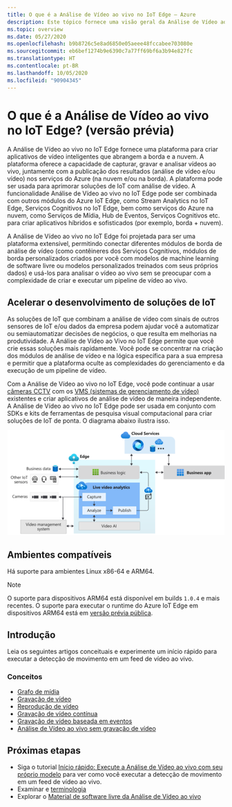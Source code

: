 ```yaml
---
title: O que é a Análise de Vídeo ao vivo no IoT Edge – Azure
description: Este tópico fornece uma visão geral da Análise de Vídeo ao vivo no IoT Edge. A plataforma oferece a capacidade que você pode usar para aprimorar suas soluções de IoT. Por exemplo, capture, grave, analise o vídeo ao vivo e publique os resultados (a análise de vídeo e/ou o vídeo) nos serviços do Azure.
ms.topic: overview
ms.date: 05/27/2020
ms.openlocfilehash: b9b8726c5e8ad6850e05aeee48fccabee703080e
ms.sourcegitcommit: eb6bef1274b9e6390c7a77ff69bf6a3b94e827fc
ms.translationtype: HT
ms.contentlocale: pt-BR
ms.lasthandoff: 10/05/2020
ms.locfileid: "90904345"
---
```

# <a name="what-is-live-video-analytics-on-iot-edge-preview"></a>O que é a Análise de Vídeo ao vivo no IoT Edge? (versão prévia)

A Análise de Vídeo ao vivo no IoT Edge fornece uma plataforma para criar aplicativos de vídeo inteligentes que abrangem a borda e a nuvem. A plataforma oferece a capacidade de capturar, gravar e analisar vídeos ao vivo, juntamente com a publicação dos resultados (análise de vídeo e/ou vídeo) nos serviços do Azure (na nuvem e/ou na borda). A plataforma pode ser usada para aprimorar soluções de IoT com análise de vídeo. A funcionalidade Análise de Vídeo ao vivo no IoT Edge pode ser combinada com outros módulos do Azure IoT Edge, como Stream Analytics no IoT Edge, Serviços Cognitivos no IoT Edge, bem como serviços do Azure na nuvem, como Serviços de Mídia, Hub de Eventos, Serviços Cognitivos etc. para criar aplicativos híbridos e sofisticados (por exemplo, borda + nuvem).

A Análise de Vídeo ao vivo no IoT Edge foi projetada para ser uma plataforma extensível, permitindo conectar diferentes módulos de borda de análise de vídeo (como contêineres dos Serviços Cognitivos, módulos de borda personalizados criados por você com modelos de machine learning de software livre ou modelos personalizados treinados com seus próprios dados) e usá-los para analisar o vídeo ao vivo sem se preocupar com a complexidade de criar e executar um pipeline de vídeo ao vivo.

## <a name="accelerate-iot-solutions-development"></a>Acelerar o desenvolvimento de soluções de IoT 

As soluções de IoT que combinam a análise de vídeo com sinais de outros sensores de IoT e/ou dados da empresa podem ajudar você a automatizar ou semiautomatizar decisões de negócios, o que resulta em melhorias na produtividade. A Análise de Vídeo ao Vivo no IoT Edge permite que você crie essas soluções mais rapidamente. Você pode se concentrar na criação dos módulos de análise de vídeo e na lógica específica para a sua empresa e permitir que a plataforma oculte as complexidades do gerenciamento e da execução de um pipeline de vídeo.

Com a Análise de Vídeo ao vivo no IoT Edge, você pode continuar a usar [câmeras CCTV](https://en.wikipedia.org/wiki/Closed-circuit_television_camera) com os [VMS (sistemas de gerenciamento de vídeo)](https://en.wikipedia.org/wiki/Video_management_system) existentes e criar aplicativos de análise de vídeo de maneira independente. A Análise de Vídeo ao vivo no IoT Edge pode ser usada em conjunto com SDKs e kits de ferramentas de pesquisa visual computacional para criar soluções de IoT de ponta. O diagrama abaixo ilustra isso.

![Desenvolva soluções de IoT com a Análise de Vídeo ao vivo no IoT Edge](./media/overview/product-diagram.svg)

## <a name="supported-environments"></a>Ambientes compatíveis

Há suporte para ambientes Linux x86-64 e ARM64.
> [!NOTE]
> O suporte para dispositivos ARM64 está disponível em builds `1.0.4` e mais recentes.
> O suporte para executar o runtime do Azure IoT Edge em dispositivos ARM64 está em [versão prévia pública](https://azure.microsoft.com/support/legal/preview-supplemental-terms/).

## <a name="get-started"></a>Introdução

Leia os seguintes artigos conceituais e experimente um início rápido para executar a detecção de movimento em um feed de vídeo ao vivo.

### <a name="concepts"></a>Conceitos

* [Grafo de mídia](media-graph-concept.md)
* [Gravação de vídeo](video-recording-concept.md)
* [Reprodução de vídeo](video-playback-concept.md)
* [Gravação de vídeo contínua](continuous-video-recording-concept.md)
* [Gravação de vídeo baseada em eventos](event-based-video-recording-concept.md)
* [Análise de Vídeo ao vivo sem gravação de vídeo](analyze-live-video-concept.md)

## <a name="next-steps"></a>Próximas etapas

* Siga o tutorial [Início rápido: Execute a Análise de Vídeo ao vivo com seu próprio modelo](use-your-model-quickstart.md) para ver como você executar a detecção de movimento em um feed de vídeo ao vivo.
* Examinar e [terminologia](terminology.md)
* Explorar o [Material de software livre da Análise de Vídeo ao vivo](https://github.com/Azure/live-video-analytics)

